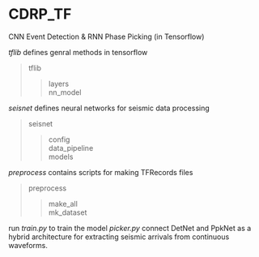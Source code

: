 # CDRP_TF
CNN Event Detection &amp; RNN Phase Picking (in Tensorflow)  
  
*tflib* defines genral methods in tensorflow  
> tflib
>> layers  
>> nn_model
  
*seisnet* defines neural networks for seismic data processing  
> seisnet
>> config  
>> data_pipeline  
>> models  
  
*preprocess* contains scripts for making TFRecords files  
> preprocess
>> make_all  
>> mk_dataset
  
run *train.py* to train the model 
*picker.py* connect DetNet and PpkNet as a hybrid architecture for extracting seismic arrivals from continuous waveforms.
